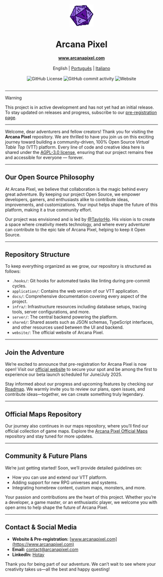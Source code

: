 <div align="center">
  <img src="./website/src/assets/static/pixel-d20.png" alt="d20" width="80" />
  <h1>Arcana Pixel</h1>
</div>

<div align="center">
  <strong><a href="https://www.arcanapixel.com">www.arcanapixel.com</a></strong>
  <br/><br/>
  <span>English</span> | <a href="./README.pt.md">Português</a> | <a href="./README.it.md">Italiano</a>
  <br/><br/>
  <img alt="GitHub License" src="https://img.shields.io/github/license/hotaydev/arcana-pixel?color=1ad56f">
  <img alt="GitHub commit activity" src="https://img.shields.io/github/commit-activity/m/hotaydev/arcana-pixel">
  <img alt="Website" src="https://img.shields.io/website?url=https%3A%2F%2Fwww.arcanapixel.com">
  <br/><br/>
</div>

---
> [!WARNING]
> This project is in active development and has not yet had an initial release.
> To stay updated on releases and progress, subscribe to our [pre-registration page](https://www.arcanapixel.com/en/#still-in-development).
---

Welcome, dear adventurers and fellow creators!
Thank you for visiting the **Arcana Pixel** repository. We are thrilled to have you join us on this exciting journey toward building a community-driven, 100% Open Source *Virtual Table Top* (VTT) platform. Every line of code and creative idea here is shared under the [AGPL-3.0 license](./LICENSE), ensuring that our project remains free and accessible for everyone — forever.

---

## Our Open Source Philosophy

At Arcana Pixel, we believe that collaboration is the magic behind every great adventure. By keeping our project Open Source, we empower developers, gamers, and enthusiasts alike to contribute ideas, improvements, and customizations. Your input helps shape the future of this platform, making it a true community effort.

Our project was envisioned and is led by [@TaylorHo](https://github.om/TaylorHo/). His vision is to create a space where creativity meets technology, and where every adventurer can contribute to the epic tale of Arcana Pixel, helping to keep it Open Source.

---

## Repository Structure

To keep everything organized as we grow, our repository is structured as follows:

- `.hooks/`: Git hooks for automated tasks like linting during pre-commit cycles.
- `application/`: Contains the web version of our VTT application.
- `docs/`: Comprehensive documentation covering every aspect of the project.
- `infra/`: Infrastructure resources including database setups, tracing tools, server configurations, and more.
- `server/`: The central backend powering the platform.
- `shared/`: Shared assets such as JSON schemas, TypeScript interfaces, and other resources used between the UI and backend.
- `website/`: The official website of Arcana Pixel.

---

## Join the Adventure

We’re excited to announce that pre-registration for Arcana Pixel is now open! Visit our [official website](https://www.arcanapixel.com) to secure your spot and be among the first to experience our beta launch scheduled for June/July 2025.

Stay informed about our progress and upcoming features by checking our [Roadmap](https://github.com/orgs/hotaydev/projects/7). We warmly invite you to review our plans, open issues, and contribute ideas—together, we can create something truly legendary.

---

## Official Maps Repository

Our journey also continues in our maps repository, where you’ll find our official collection of game maps. Explore the [Arcana Pixel Official Maps](https://github.com/hotaydev/arcana-pixel-official-maps) repository and stay tuned for more updates.

---

## Community & Future Plans

We’re just getting started! Soon, we’ll provide detailed guidelines on:
- How you can use and extend our VTT platform.
- Adding support for new RPG universes and systems.
- Integrating homebrew content, custom maps, monsters, and more.

Your passion and contributions are the heart of this project. Whether you’re a developer, a game master, or an enthusiastic player, we welcome you with open arms to help shape the future of Arcana Pixel.

---

## Contact & Social Media

- **Website & Pre-registration:** [www.arcanapixel.com](https://www.arcanapixel.com)
- **Email:** [contact@arcanapixel.com](mailto:contact@arcanapixel.com)
- **LinkedIn:** [Hotay](https://www.linkedin.com/company/hotay/)

Thank you for being part of our adventure. We can’t wait to see where your creativity takes us—all the best and happy questing!
